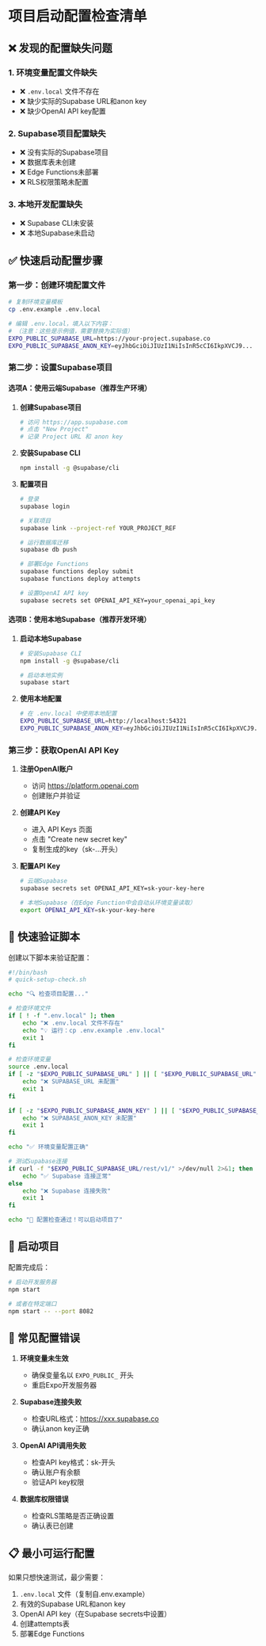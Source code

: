 # 项目启动配置检查清单

## ❌ 发现的配置缺失问题

### 1. 环境变量配置文件缺失
- ❌ `.env.local` 文件不存在
- ❌ 缺少实际的Supabase URL和anon key
- ❌ 缺少OpenAI API key配置

### 2. Supabase项目配置缺失
- ❌ 没有实际的Supabase项目
- ❌ 数据库表未创建
- ❌ Edge Functions未部署
- ❌ RLS权限策略未配置

### 3. 本地开发配置缺失
- ❌ Supabase CLI未安装
- ❌ 本地Supabase未启动

## ✅ 快速启动配置步骤

### 第一步：创建环境配置文件

```bash
# 复制环境变量模板
cp .env.example .env.local

# 编辑 .env.local，填入以下内容：
# （注意：这些是示例值，需要替换为实际值）
EXPO_PUBLIC_SUPABASE_URL=https://your-project.supabase.co
EXPO_PUBLIC_SUPABASE_ANON_KEY=eyJhbGciOiJIUzI1NiIsInR5cCI6IkpXVCJ9...
```

### 第二步：设置Supabase项目

#### 选项A：使用云端Supabase（推荐生产环境）

1. **创建Supabase项目**
   ```bash
   # 访问 https://app.supabase.com
   # 点击 "New Project"
   # 记录 Project URL 和 anon key
   ```

2. **安装Supabase CLI**
   ```bash
   npm install -g @supabase/cli
   ```

3. **配置项目**
   ```bash
   # 登录
   supabase login
   
   # 关联项目
   supabase link --project-ref YOUR_PROJECT_REF
   
   # 运行数据库迁移
   supabase db push
   
   # 部署Edge Functions
   supabase functions deploy submit
   supabase functions deploy attempts
   
   # 设置OpenAI API key
   supabase secrets set OPENAI_API_KEY=your_openai_api_key
   ```

#### 选项B：使用本地Supabase（推荐开发环境）

1. **启动本地Supabase**
   ```bash
   # 安装Supabase CLI
   npm install -g @supabase/cli
   
   # 启动本地实例
   supabase start
   ```

2. **使用本地配置**
   ```bash
   # 在 .env.local 中使用本地配置
   EXPO_PUBLIC_SUPABASE_URL=http://localhost:54321
   EXPO_PUBLIC_SUPABASE_ANON_KEY=eyJhbGciOiJIUzI1NiIsInR5cCI6IkpXVCJ9.eyJpc3MiOiJzdXBhYmFzZS1kZW1vIiwicm9sZSI6ImFub24iLCJleHAiOjE5ODM4MTI5OTZ9.CRXP1A7WOuoJy9KOVdh8kO6UVgOLCp-V7ZQTU0IKOJg
   ```

### 第三步：获取OpenAI API Key

1. **注册OpenAI账户**
   - 访问 https://platform.openai.com
   - 创建账户并验证

2. **创建API Key**
   - 进入 API Keys 页面
   - 点击 "Create new secret key"
   - 复制生成的key（sk-...开头）

3. **配置API Key**
   ```bash
   # 云端Supabase
   supabase secrets set OPENAI_API_KEY=sk-your-key-here
   
   # 本地Supabase（在Edge Function中会自动从环境变量读取）
   export OPENAI_API_KEY=sk-your-key-here
   ```

## 🔧 快速验证脚本

创建以下脚本来验证配置：

```bash
#!/bin/bash
# quick-setup-check.sh

echo "🔍 检查项目配置..."

# 检查环境文件
if [ ! -f ".env.local" ]; then
    echo "❌ .env.local 文件不存在"
    echo "💡 运行：cp .env.example .env.local"
    exit 1
fi

# 检查环境变量
source .env.local
if [ -z "$EXPO_PUBLIC_SUPABASE_URL" ] || [ "$EXPO_PUBLIC_SUPABASE_URL" = "your_supabase_project_url" ]; then
    echo "❌ SUPABASE_URL 未配置"
    exit 1
fi

if [ -z "$EXPO_PUBLIC_SUPABASE_ANON_KEY" ] || [ "$EXPO_PUBLIC_SUPABASE_ANON_KEY" = "your_supabase_anon_key" ]; then
    echo "❌ SUPABASE_ANON_KEY 未配置"
    exit 1
fi

echo "✅ 环境变量配置正确"

# 测试Supabase连接
if curl -f "$EXPO_PUBLIC_SUPABASE_URL/rest/v1/" >/dev/null 2>&1; then
    echo "✅ Supabase 连接正常"
else
    echo "❌ Supabase 连接失败"
    exit 1
fi

echo "🎉 配置检查通过！可以启动项目了"
```

## 📱 启动项目

配置完成后：

```bash
# 启动开发服务器
npm start

# 或者在特定端口
npm start -- --port 8082
```

## 🚨 常见配置错误

1. **环境变量未生效**
   - 确保变量名以 `EXPO_PUBLIC_` 开头
   - 重启Expo开发服务器

2. **Supabase连接失败**
   - 检查URL格式：https://xxx.supabase.co
   - 确认anon key正确

3. **OpenAI API调用失败**
   - 检查API key格式：sk-开头
   - 确认账户有余额
   - 验证API key权限

4. **数据库权限错误**
   - 检查RLS策略是否正确设置
   - 确认表已创建

## 📋 最小可运行配置

如果只想快速测试，最少需要：

1. `.env.local` 文件（复制自.env.example）
2. 有效的Supabase URL和anon key
3. OpenAI API key（在Supabase secrets中设置）
4. 创建attempts表
5. 部署Edge Functions